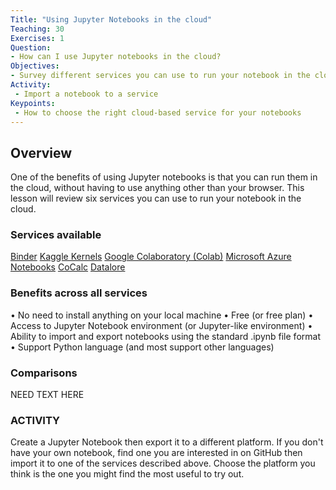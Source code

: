```yaml
---
Title: "Using Jupyter Notebooks in the cloud"
Teaching: 30
Exercises: 1
Question:
- How can I use Jupyter notebooks in the cloud?
Objectives:
- Survey different services you can use to run your notebook in the cloud
Activity:
 - Import a notebook to a service
Keypoints:
 - How to choose the right cloud-based service for your notebooks
---
```


## Overview

One of the benefits of using Jupyter notebooks is that you can run them in the cloud, without having to use anything other than your browser. This lesson will review six services you can use to run your notebook in the cloud.

### Services available

[Binder](https://mybinder.org/)
[Kaggle Kernels](https://www.kaggle.com/kernels)
[Google Colaboratory (Colab)](https://colab.research.google.com)
[Microsoft Azure Notebooks](https://notebooks.azure.com/)
[CoCalc](https://cocalc.com/doc/jupyter-notebook.html)
[Datalore](https://datalore.io/)

### Benefits across all services

•	No need to install anything on your local machine
•	Free (or free plan)
•	Access to Jupyter Notebook environment (or Jupyter-like environment)
•	Ability to import and export notebooks using the standard .ipynb file format
•	Support Python language (and most support other languages)

### Comparisons

NEED TEXT HERE

### ACTIVITY

Create a Jupyter Notebook then export it to a different platform. If you don't have your own notebook, find one you are interested in on GitHub then import it to one of the services described above. Choose the platform you think is the one you might find the most useful to try out. 

